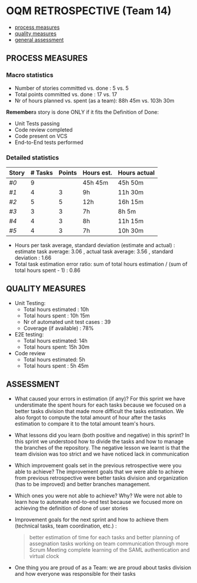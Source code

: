 OQM RETROSPECTIVE (Team 14)
=====================================

- [process measures](#process-measures)
- [quality measures](#quality-measures)
- [general assessment](#assessment)

## PROCESS MEASURES 

### Macro statistics

- Number of stories committed vs. done : 5 vs. 5
- Total points committed vs. done : 17 vs. 17
- Nr of hours planned vs. spent (as a team): 88h 45m vs. 103h 30m

**Remember**a story is done ONLY if it fits the Definition of Done:
 
- Unit Tests passing
- Code review completed
- Code present on VCS
- End-to-End tests performed


### Detailed statistics

| Story  | # Tasks | Points | Hours est. | Hours actual |
|--------|---------|--------|------------|--------------|
| _#0_   |    9    |        |  45h 45m   |    45h 50m   |
| _#1_   |    4    |   3    |    9h      |    11h 30m   |
| _#2_   |    5    |   5    |    12h     |    16h 15m   |
| _#3_   |    3    |   3    |    7h      |    8h 5m     |
| _#4_   |    4    |   3    |    8h      |    11h 15m   |
| _#5_   |    4    |   3    |    7h      |    10h 30m   |


- Hours per task average, standard deviation (estimate and actual) : estimate task average: 3.06 , actual task average: 3.56 , standard deviation : 1.66
- Total task estimation error ratio: sum of total hours estimation / (sum of total hours spent - 1) : 0.86

  
## QUALITY MEASURES 

- Unit Testing:
  - Total hours estimated : 10h
  - Total hours spent : 10h 15m
  - Nr of automated unit test cases : 39
  - Coverage (if available) : 78%
- E2E testing:
  - Total hours estimated: 14h
  - Total hours spent: 15h 30m
- Code review 
  - Total hours estimated: 5h
  - Total hours spent : 5h 45m
  


## ASSESSMENT

- What caused your errors in estimation (if any)? For this sprint we have understimate the spent hours for each tasks because we focused on a better tasks     division that made more difficult the tasks estimation. We also forgot to compute the total amount of hour after the tasks estimation to compare it to the total amount team's hours. 

- What lessons did you learn (both positive and negative) in this sprint? In this sprint we understood how to divide the tasks and how to manage the branches of the repository. The negative lesson we learnt is that the team division was too strict and we have noticed lack in communication 

- Which improvement goals set in the previous retrospective were you able to achieve? The improvement goals that we were able to achieve from previous
retrospective were better tasks division and organization (has to be improved) and better branches management. 
  
- Which ones you were not able to achieve? Why? We were not able to learn how to automate end-to-end test because we focused more on achieving the definition of done of user stories

- Improvement goals for the next sprint and how to achieve them (technical tasks, team coordination, etc.) :

  > better estimation of time for each tasks and better planning of assegnation tasks
  > working on team communication through more Scrum Meeting
  > complete learning of the SAML authentication and virtual clock

- One thing you are proud of as a Team: we are proud about tasks division and how everyone was responsible for their tasks
